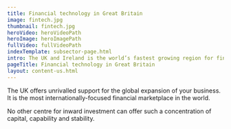 ```yaml
---
title: Financial technology in Great Britain
image: fintech.jpg 
thumbnail: fintech.jpg
heroVideo: heroVideoPath
heroImage: heroImagePath
fullVideo: fullVideoPath
indexTemplate: subsector-page.html
intro: The UK and Ireland is the world’s fastest growing region for financial technology (fintech) inward investment. Many of the biggest players in fintech have chosen to set up or expand their global operations in Britain.
pageTitle: Financial technology in Great Britain
layout: content-us.html
---
```


The UK offers unrivalled support for the global expansion of your business. It is the most internationally-focused financial marketplace in the world. 

No other centre for inward investment can offer such a concentration of capital, capability and stability.